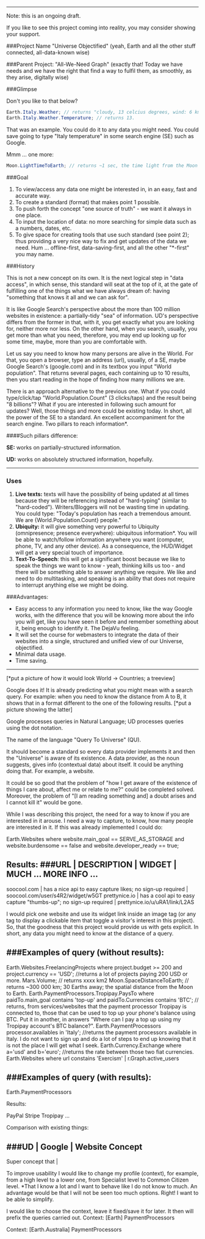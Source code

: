 *********

Note: this is an ongoing draft.

If you like to see this project coming into reality, you may consider showing your support. 

###Project Name "Universe Objectified" (yeah, Earth and all the other stuff connected, all-data-known wise)

###Parent Project: "All-We-Need Graph" (exactly that! Today we have needs and we have the right that find a way to fulfil them, as smoothly, as they arise, digitally wise)

###Glimpse

Don't you like to that below?

```java
Earth.Italy.Weather; // returns "cloudy, 13 celcius degrees, wind: 6 km/h;"
Earth.Italy.Weather.Temperature; // returns 13.
```

That was an example. You could do it to any data you might need. You could save going to type "Italy temperature" in some search engine (SE) such as Google.

Mmm ... one more:

```java
Moon.LightTimeToEarth; // returns ~1 sec, the time light from the Moon takes to reach us.
```

###Goal

1. To view/access any data one might be interested in, in an easy, fast and accurate way.
2. To create a standard (format) that makes point 1 possible. 
3. To push forth the concept "one source of truth" - we want it always in one place. 
4. To input the location of data: no more searching for simple data such as a numbers, dates, etc.
5. To give space for creating tools that use such standard (see point 2); thus providing a very nice way to fix and get updates of the data we need. Hum ... offline-first, data-saving-first, and all the other "*-first" you may name.      

###History

This is not a new concept on its own. It is the next logical step in "data access", in which sense, this standard will seat at the top of it, at the gate of fulfilling one of the things what we have always dream of: having "something that knows it all and we can ask for".

It is like Google Search's perspective about the more than 100 million websites in existence: a partially-tidy "sea" of information. UD's perspective differs from the former in that, with it, you get exactly what you are looking for, neither more nor less. On the other hand, when you search, usually, you get more than what you need, therefore, you may end up looking up for some time, maybe, more than you are comfortable with.

Let us say you need to know how many persons are alive in the World. For that, you open a browser, type an address (url), usually, of a SE, maybe Google Search's (google.com) and in its textbox you input "World population". That returns several pages, each containing up to 10 results, then you start reading in the hope of finding how many millions we are.

There is an approach alternative to the previous one. What if you could type/click/tap "World.Population.Count" (3 clicks/taps) and the result being "8 billions"? What if you are interested in following such amount for updates? Well, those things and more could be existing today. In short, all the power of the SE to a standard. An excellent accompaniment for the search engine. Two pillars to reach information*.

####Such pillars difference:

**SE:** works on partially-structured information.

**UD:** works on absolutely structured information, hopefully.

---------------------------

### Uses

1. **Live texts:** texts will have the possibility of being updated at all times because they will be referencing instead of "hard-typing" (similar to "hard-coded"). Writers/Bloggers will not be wasting time in updating. You could type: "Today's population has reach a tremendous amount. We are {World.Population.Count} people." 
2. **Ubiquity:** it will give something very powerful to Ubiquity (omnipresence; presence everywhere): ubiquitous information*. You will be able to watch/follow information anywhere you want (computer, phone, TV, and any other device). As a consequence, the HUD/Widget will get a very special touch of importance.
3. **Text-To-Speech**: this will get a significant boost because we like to speak the things we want to know - yeah, thinking kills us too - and there will be something able to answer anything we require. We like and need to do multitasking, and speaking is an ability that does not require to interrupt anything else we might be doing. 

###Advantages:

- Easy access to any information you need to know, like the way Google works, with the difference that you will be knowing more about the info you will get, like you have seen it before and remember something about it, being enough to identify it. The DejaVu feeling.
- It will set the course for webmasters to integrate the data of their websites into a single, structured and unified view of our Universe, objectified.
- Minimal data usage.
- Time saving.

----

[*put a picture of how it would look World -> Countries; a treeview]  

Google does it! It is already predicting what you might mean with a search query. For example: when you need to know the distance from A to B, it shows that in a format different to the one of the following results. [*put a picture showing the latter]

Google processes queries in Natural Language; UD processes queries using the dot notation.

The name of the language "Query To Universe" (QU).

It should become a standard so every data provider implements it and then the "Universe" is aware of its existence. 
A data provider, as the noun suggests, gives info (contextual data) about itself. It could be anything doing that. For example, a website.

It could be so good that the problem of "how I get aware of the existence of things I care about, affect me or relate to me?" could be completed solved. Moreover, the problem of "[I am reading something and] a doubt arises and I cannot kill it" would be gone.

While I was describing this project, the need for a way to know if you are interested in it arouse. I need a way to capture, to know, how many people are interested in it. If this was already implemented I could do:

Earth.Websites where website.main_goal == SERVE_AS_STORAGE and website.burdensome == false and website.developer_ready == true;

Results:
###URL                |  DESCRIPTION                                                                  | WIDGET | MUCH ... MORE INFO ...
---------------------------------------------------------------------------------------------------------------------
soocool.com  | has a nice api to easy capture likes; no sign-up required | soocool.com/user/s4R2/widget/w5GT
prettynice.io  | has a cool api to easy capture "thumbs-up"; no sign-up required | prettynice.io/u/uRA1/link/L2AS

I would pick one website and use its widget link inside an image tag (or any tag to display a clickable item that toggle a visitor's interest in this project). So, that the goodness that this project would provide us with gets explicit. In short, any data you might need to know at the distance of a query. 

###Examples of query (without results):
---------------------------------------------------------------------------------------------------------------------
Earth.Websites.FreelancingProjects where project.budget >= 200 and project.currency == 'USD'; //returns a lot of projects paying 200 USD or more. 
Mars.Volume; // returns xxxx km2
Moon.SpaceDistanceToEarth; // returns ~300 000 km; 30 Earths away; the spatial distance from the Moon to Earth.
Earth.PaymentProcessors.Tropipay.PaysTo where paidTo.main_goal contains 'top-up' and paidTo.Currencies contains 'BTC'; // returns, from services/websites that the payment processor Tropipay is connected to, those that can be used to top up your phone's balance using BTC. Put it in another, in answers "Where can I pay a top up using my Tropipay account's BTC balance?".
Earth.PaymentProcessors processor.availables in 'Italy'; //returns the payment processors available in Italy. I do not want to sign up and do a lot of steps to end up knowing that it is not the place I will get what I seek.
Earth.Currency.Exchange where a='usd' and b='euro'; //returns the rate between those two fiat currencies.
Earth.Websites where url constains 'Exercism' | r.Graph.active_users

###Examples of query (with results):
---------------------------------------------------------------------------------------------------------------------
Earth.PaymentProcessors

Results:

PayPal
Stripe
Tropipay
...

Comparison with existing things:

###UD | Google | Website Concept
---------------------------------------------------------------------------------------------------------------------
Super concept that | 


To improve usability I would like to change my profile (context), for example, from a high level to a lower one, from Specialist level to Common Citizen level. *That I know a lot and I want to behave like I do not know to much. An advantage would be that I will not be seen too much options. Right! I want to be able to simplify.

I would like to choose the context, leave it fixed/save it for later. It then will prefix the queries carried out.
Context: [Earth]
PaymentProcessors

Context: [Earth.Australia]
PaymentProcessors



